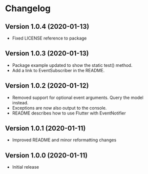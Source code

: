 # Changelog

## Version 1.0.4  (2020-01-13)

- Fixed LICENSE reference to package

## Version 1.0.3  (2020-01-13)

- Package example updated to show the static test() method.
- Add a link to EventSubscriber in the README.

## Version 1.0.2  (2020-01-12)

- Removed support for optional event arguments. Query the model instead.
- Exceptions are now also output to the console.
- README describes how to use Flutter with EventNotifier

## Version 1.0.1  (2020-01-11)

- Improved README and minor reformatting changes

## Version 1.0.0  (2020-01-11)

- Initial release
